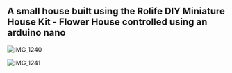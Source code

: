 ## A small house built using the Rolife DIY Miniature House Kit - Flower House controlled using an arduino nano

![IMG_1240](https://github.com/user-attachments/assets/1af77f40-6ebb-45ed-b08c-f12ab94dff71)

![IMG_1241](https://github.com/user-attachments/assets/bf54c2f2-caa3-4cef-98ef-52ecd5d12150)

